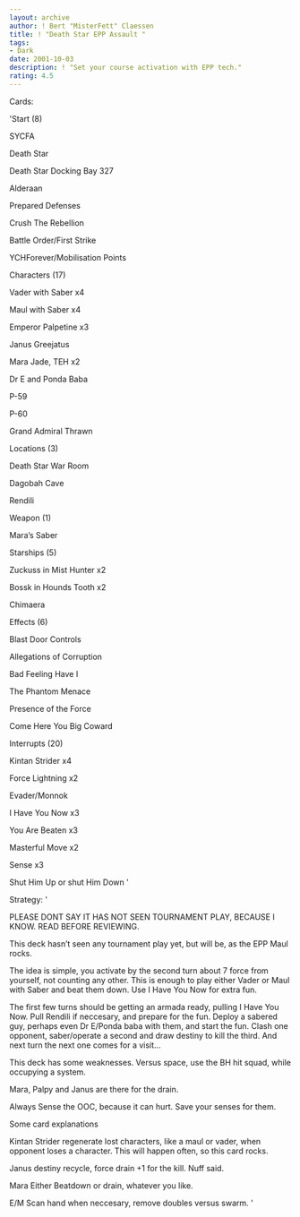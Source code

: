 ```yaml
---
layout: archive
author: ! Bert "MisterFett" Claessen
title: ! "Death Star EPP Assault "
tags:
- Dark
date: 2001-10-03
description: ! "Set your course activation with EPP tech."
rating: 4.5
---
```

Cards: 

'Start (8)

SYCFA

Death Star

Death Star Docking Bay 327

Alderaan

Prepared Defenses

Crush The Rebellion

Battle Order/First Strike

YCHForever/Mobilisation Points


Characters (17)

Vader with Saber x4

Maul with Saber x4

Emperor Palpetine x3

Janus Greejatus

Mara Jade, TEH x2

Dr E and Ponda Baba

P-59

P-60

Grand Admiral Thrawn


Locations (3)

Death Star War Room

Dagobah Cave

Rendili


Weapon (1)

Mara’s Saber


Starships (5)

Zuckuss in Mist Hunter x2

Bossk in Hounds Tooth x2

Chimaera


Effects (6)

Blast Door Controls

Allegations of Corruption

Bad Feeling Have I

The Phantom Menace

Presence of the Force

Come Here You Big Coward


Interrupts (20)

Kintan Strider x4

Force Lightning x2

Evader/Monnok

I Have You Now x3

You Are Beaten x3

Masterful Move x2

Sense x3

Shut Him Up or shut Him Down '

Strategy: '

PLEASE DONT SAY IT HAS NOT SEEN TOURNAMENT PLAY, BECAUSE I KNOW. READ BEFORE REVIEWING.


This deck hasn’t seen any tournament play yet, but will be, as the EPP Maul rocks.


The idea is simple, you activate by the second turn about 7 force from yourself, not counting any other. This is enough to play either Vader or Maul with Saber and beat them down. Use I Have You Now for extra fun.


The first few turns should be getting an armada ready, pulling I Have You Now. Pull Rendili if neccesary, and prepare for the fun. Deploy a sabered guy, perhaps even Dr E/Ponda baba with them, and start the fun. Clash one opponent, saber/operate a second and draw destiny to kill the third. And next turn the next one comes for a visit...


This deck has some weaknesses. Versus space, use the BH hit squad, while occupying a system.

Mara, Palpy and Janus are there for the drain.

Always Sense the OOC, because it can hurt. Save your senses for them. 


Some card explanations

Kintan Strider regenerate lost characters, like a maul or vader, when opponent loses a character. This will happen often, so this card rocks.


Janus destiny recycle, force drain +1 for the kill. Nuff said.


Mara Either Beatdown or drain, whatever you like.


E/M Scan hand when neccesary, remove doubles versus swarm. '